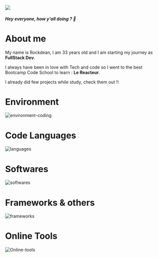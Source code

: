 <img src="https://res.cloudinary.com/dlfp2xvis/image/upload/v1667128043/my-content/rsz_1image_aznbyo.png" />
<h5 >Hey everyone, how y'all doing ? 👋

# About me 

My name is Rockdean, I am 33 years old and I am starting my journey as **FullStack Dev**.

I always have been in love with Tech and code so I went to the best Bootcamp Code School to learn : **Le Reacteur**.

I already did few projects while study, check them out !! 

# Environment

<img src="https://res.cloudinary.com/dlfp2xvis/image/upload/v1669062117/my-content/deanV3_fwzpte.png" alt="environment-coding" />

# Code Languages

<img src="https://res.cloudinary.com/dlfp2xvis/image/upload/v1669062349/my-content/deanV1_omp95a.png" alt="languages" />

# Softwares

<img src="https://res.cloudinary.com/dlfp2xvis/image/upload/v1669062961/my-content/deanV4_ex6hqd.png" alt="softwares" />

# Frameworks & others

<img src="https://res.cloudinary.com/dlfp2xvis/image/upload/v1669064009/my-content/deanV5_i4gkui.png" alt="frameworks" />

# Online Tools

<img src="https://res.cloudinary.com/dlfp2xvis/image/upload/v1669061329/my-content/deanV2_l1disq.png" alt="Online-tools" /> 

